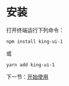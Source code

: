 # 安装

打开终端运行下列命令：

```
npm install king-ui-1
```

或

```
yarn add king-ui-1
```

下一节：[开始使用](#/doc/get-started)